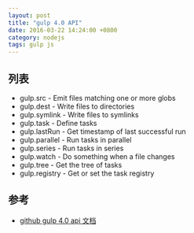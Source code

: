 ```yaml
---
layout: post
title: "gulp 4.0 API"
date: 2016-03-22 14:24:00 +0800
category: nodejs
tags: gulp js
---
```


## 列表
* gulp.src - Emit files matching one or more globs
* gulp.dest - Write files to directories
* gulp.symlink - Write files to symlinks
* gulp.task - Define tasks
* gulp.lastRun - Get timestamp of last successful run
* gulp.parallel - Run tasks in parallel
* gulp.series - Run tasks in series
* gulp.watch - Do something when a file changes
* gulp.tree - Get the tree of tasks
* gulp.registry - Get or set the task registry

## 参考
* [github gulp 4.0 api 文档](https://github.com/gulpjs/gulp/blob/4.0/docs/API.md#gulpsrcglobs-options)